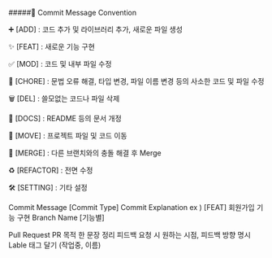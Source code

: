 #####📜 Commit Message Convention

➕ [ADD] : 코드 추가 및 라이브러리 추가, 새로운 파일 생성

✨ [FEAT] : 새로운 기능 구현

✅ [MOD] : 코드 및 내부 파일 수정

🧱 [CHORE] : 문법 오류 해결, 타입 변경, 파일 이름 변경 등의 사소한 코드 및 파일 수정

🗑 [DEL] : 쓸모없는 코드나 파일 삭제

📄 [DOCS] : README 등의 문서 개정

🚚 [MOVE] : 프로젝트 파일 및 코드 이동

🔀 [MERGE] : 다른 브랜치와의 충돌 해결 후 Merge

♻ [REFACTOR] : 전면 수정

🛠 [SETTING] : 기타 설정

Commit Message [Commit Type] Commit Explanation ex ) [FEAT] 회원가입 기능 구현 Branch Name [기능별]

Pull Request
PR 목적 한 문장 정리
피드백 요청 시 원하는 시점, 피드백 방향 명시
Lable 태그 달기 (작업중, 이름)
